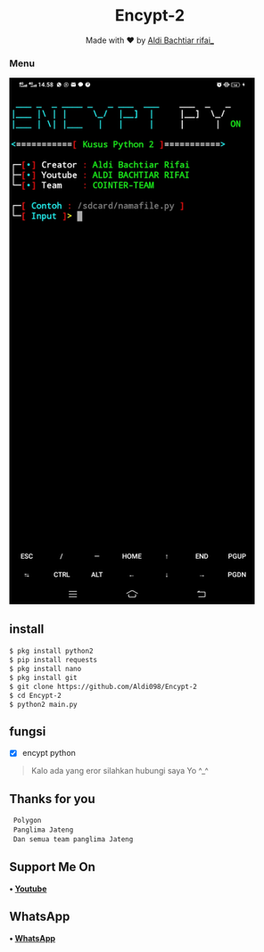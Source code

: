 <h1 align="center">
  Encypt-2
</h1>
</div>
<p align="center">
  Made with ❤️ by <a href="https://github.com/Aldi098">Aldi Bachtiar rifai_</a>
</p>
<p align="center">
 
### Menu
 <img src="https://github.com/Aldi098/Encypt-2/blob/main/Screenshot_20211120_145856.jpg" width="440" title="Menu" alt="Menu">
</p>


## install
```python3
$ pkg install python2
$ pip install requests
$ pkg install nano
$ pkg install git
$ git clone https://github.com/Aldi098/Encypt-2
$ cd Encypt-2
$ python2 main.py

```

## fungsi
- [x] encypt python

> Kalo ada yang eror silahkan hubungi saya Yo ^_^

## Thanks for you
```php
 Polygon
 Panglima Jateng
 Dan semua team panglima Jateng
```
## Support Me On
<b>• [Youtube](https://youtube.com/channel/UC7ygjAbDjuiN76PqOlJm40A)</b>
</br>
## WhatsApp
<b>• [WhatsApp](https://api.whatsapp.com/send?phone=+62852-9500-4078&text=Assalamualaikum)</b>
<br>
